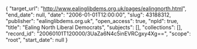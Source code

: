 {
  "target_url": "http://www.ealinglibdems.org.uk/pages/ealingnorth.html", 
  "end_date": null, 
  "date": "2006-01-01T12:00:00", 
  "slug": 43188312, 
  "publisher": "ealinglibdems.org.uk", 
  "open_access": true, 
  "npld": true, 
  "title": "Ealing North Liberal Democrats", 
  "subjects": [], 
  "collections": [], 
  "record_id": "20060101T120000/3UaZa6N4c5inEVRCgxy4Xg==", 
  "scope": "root", 
  "start_date": null
}

